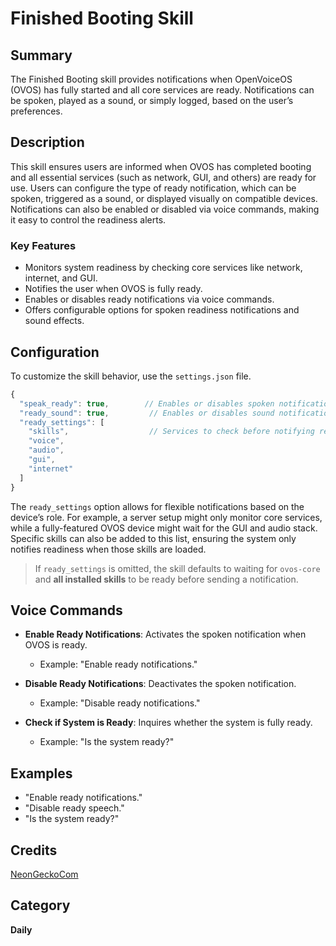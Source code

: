 # Finished Booting Skill

## Summary

The Finished Booting skill provides notifications when OpenVoiceOS (OVOS) has fully started and all core services are ready. Notifications can be spoken, played as a sound, or simply logged, based on the user’s preferences.

## Description

This skill ensures users are informed when OVOS has completed booting and all essential services (such as network, GUI, and others) are ready for use. Users can configure the type of ready notification, which can be spoken, triggered as a sound, or displayed visually on compatible devices. Notifications can also be enabled or disabled via voice commands, making it easy to control the readiness alerts.

### Key Features
- Monitors system readiness by checking core services like network, internet, and GUI.
- Notifies the user when OVOS is fully ready.
- Enables or disables ready notifications via voice commands.
- Offers configurable options for spoken readiness notifications and sound effects.


## Configuration

To customize the skill behavior, use the `settings.json` file.

```javascript
{
  "speak_ready": true,        // Enables or disables spoken notifications for readiness
  "ready_sound": true,         // Enables or disables sound notifications for readiness
  "ready_settings": [
    "skills",                  // Services to check before notifying readiness
    "voice",
    "audio",
    "gui",
    "internet"
  ]
}
```

The `ready_settings` option allows for flexible notifications based on the device’s role. For example, a server setup might only monitor core services, while a fully-featured OVOS device might wait for the GUI and audio stack. Specific skills can also be added to this list, ensuring the system only notifies readiness when those skills are loaded. 

> If `ready_settings` is omitted, the skill defaults to waiting for `ovos-core` and **all installed skills** to be ready before sending a notification. 


## Voice Commands

- **Enable Ready Notifications**: Activates the spoken notification when OVOS is ready.
  - Example: "Enable ready notifications."
  
- **Disable Ready Notifications**: Deactivates the spoken notification.
  - Example: "Disable ready notifications."

- **Check if System is Ready**: Inquires whether the system is fully ready.
  - Example: "Is the system ready?"

## Examples

- "Enable ready notifications."
- "Disable ready speech."
- "Is the system ready?"

## Credits

[NeonGeckoCom](https://github.com/NeonGeckoCom/skill-core_ready)

## Category

**Daily**
